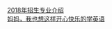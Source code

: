   
[2018年招生专业介绍](http://www.dianyue.me/archives/916/yw9vv1tutnony2di/)  
[妈妈，我也想这样开心快乐的学英语](http://www.dianyue.me/archives/967/dtyon7teon5ldunn/)